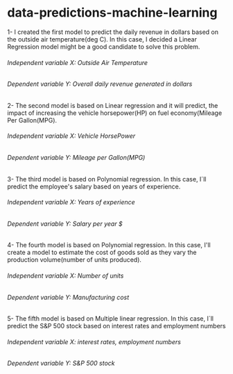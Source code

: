 # data-predictions-machine-learning
1- I created the first model to predict the daily revenue in dollars based on the outside air temperature(deg C). In this case, I decided a Linear Regression model might be a good candidate to solve this problem.

###### Independent variable X: Outside Air Temperature

###### Dependent variable Y: Overall daily revenue generated in dollars
  
2- The second model is based on Linear regression and it will predict, the impact of increasing the vehicle horsepower(HP) on fuel economy(Mileage Per Gallon(MPG).

###### Independent variable X: Vehicle HorsePower

###### Dependent variable Y: Mileage per Gallon(MPG)

3- The third model is based on Polynomial regression. In this case, I´ll predict the employee's salary based on years of experience.

###### Independent variable X: Years of experience

###### Dependent variable Y: Salary per year $

4- The fourth model is based on Polynomial regression. In this case, I'll create a model to estimate the cost of goods sold as they vary the production volume(number of units produced).

###### Independent variable X: Number of units

###### Dependent variable Y: Manufacturing cost

5- The fifth model is based on Multiple linear regression. In this case, I`ll predict the S&P 500 stock based on interest rates and employment numbers

###### Independent variable X: interest rates, employment numbers

###### Dependent variable Y: S&P 500 stock
